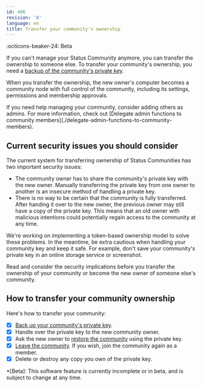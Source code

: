 ```yaml
---
id: 496
revision: '0'
language: en
title: Transfer your community's ownership
---
```


:octicons-beaker-24: Beta

If you can't manage your Status Community anymore, you can transfer the ownership to someone else. To transfer your community's ownership, you need a [backup of the community's private key](./back-up-your-community-s-private-key).

When you transfer the ownership, the new owner's computer becomes a community node with full control of the community, including its settings, permissions and membership approvals.

<Admonition type="tip">
If you need help managing your community, consider adding others as admins. For more information, check out [Delegate admin functions to community members](./delegate-admin-functions-to-community-members).
</Admonition>

## Current security issues you should consider

The current system for transferring ownership of Status Communities has two important security issues:

- The community owner has to share the community's private key with the new owner. Manually transferring the private key from one owner to another is an insecure method of handling a private key.
- There is no way to be certain that the community is fully transferred. After handing it over to the new owner, the previous owner may still have a copy of the private key. This means that an old owner with malicious intentions could potentially regain access to the community at any time.

We're working on implementing a token-based ownership model to solve these problems. In the meantime, be extra cautious when handling your community key and keep it safe. For example, don't save your community's private key in an online storage service or screenshot.

<Admonition type="warn">
Read and consider the security implications before you transfer the ownership of your community or become the new owner of someone else's community.
</Admonition>

## How to transfer your community ownership

Here's how to transfer your community:

- [x] [Back up your community's private key](./back-up-your-community-s-private-key).
- [x] Handle over the private key to the new community owner.
- [x] Ask the new owner to [restore the community](./restore-your-status-community) using the private key.
- [x] [Leave the community](./leave-a-status-community). If you wish, join the community again as a member.
- [x] Delete or destroy any copy you own of the private key.

\*[Beta]: This software feature is currently incomplete or in beta, and is subject to change at any time.

